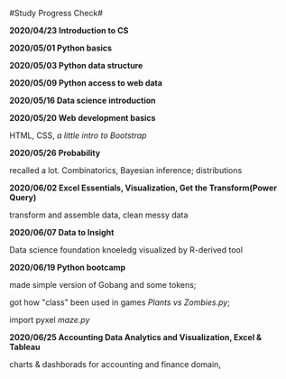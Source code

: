 #Study Progress Check#

**2020/04/23 Introduction to CS**

**2020/05/01 Python basics**

**2020/05/03 Python data structure**

**2020/05/09 Python access to web data**

**2020/05/16 Data science introduction**

**2020/05/20 Web development basics**


HTML, CSS, _a little intro to Bootstrap_

**2020/05/26 Probability**


recalled a lot. Combinatorics, Bayesian inference; distributions

**2020/06/02 Excel Essentials, Visualization, Get the Transform(Power Query)**


transform and assemble data, clean messy data

**2020/06/07 Data to Insight**


Data science foundation knoeledg visualized by R-derived tool

**2020/06/19 Python bootcamp**


made simple version of Gobang and some tokens;


got how "class" been used in games _Plants vs Zombies.py_;


import pyxel _maze.py_

**2020/06/25 Accounting Data Analytics and Visualization, Excel & Tableau**


charts & dashborads for accounting and finance domain,
